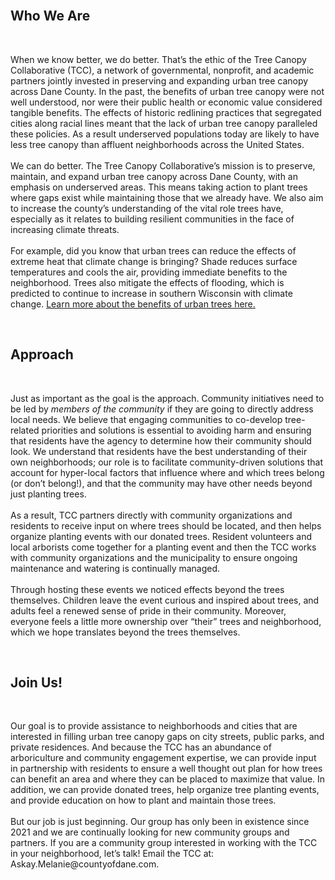 <br>
<h2><b> Who We Are </b></h2>
<br>
<p class = "home">
	When we know better, we do better. 
	That’s the ethic of the Tree Canopy Collaborative (TCC), a network of governmental, nonprofit, and academic partners jointly invested in preserving and expanding urban tree canopy across Dane County. 
	In the past, the benefits of urban tree canopy were not well understood, nor were their public health or economic value considered tangible benefits. 
	The effects of historic redlining practices that segregated cities along racial lines meant that the lack of urban tree canopy paralleled these policies. 
	As a result underserved populations today are likely to have less tree canopy than affluent neighborhoods across the United States.
	<br>
	<br>
	We can do better. The Tree Canopy Collaborative’s mission is to preserve, maintain, and expand urban tree canopy across Dane County, with an emphasis on underserved areas. 
	This means taking action to plant trees where gaps exist while maintaining those that we already have. 
	We also aim to increase the county’s understanding of the vital role trees have, especially as it relates to building resilient communities in the face of increasing climate threats.
	<br>
	<br>
	For example, did you know that urban trees can reduce the effects of extreme heat that climate change is bringing? 
	Shade reduces surface temperatures and cools the air, providing immediate benefits to the neighborhood. Trees also mitigate the effects of flooding, which is predicted to continue to increase in southern Wisconsin with climate change. 
	<a href="https://www.climatecentral.org/climate-matters/the-power-of-urban-trees-2023">Learn more about the benefits of urban trees here.</a>
</p>
<br>
<h2><b> Approach </b></h2>
<br>
<p class = "home">
	Just as important as the goal is the approach. Community initiatives need to be led by <i> members of the community </i> if they are going to directly address local needs. 
	We believe that engaging communities to co-develop tree-related priorities and solutions is essential to avoiding harm and ensuring that residents have the agency to determine how their community should look. 
	We understand that residents have the best understanding of their own neighborhoods; our role is to facilitate community-driven solutions that account for hyper-local factors 
	that influence where and which trees belong (or don’t belong!), and that the community may have other needs beyond just planting trees.
	<br>
	<br>
	As a result, TCC partners directly with community organizations and residents to receive input on where trees should be located, and then helps organize planting events with our donated trees. 
	Resident volunteers and local arborists come together for a planting event and then the TCC works with community organizations and the municipality to ensure ongoing maintenance and watering is continually managed.
	<br>
	<br>
	Through hosting these events we noticed effects beyond the trees themselves. 
	Children leave the event curious and inspired about trees, and adults feel a renewed sense of pride in their community. 
	Moreover, everyone feels a little more ownership over “their” trees and neighborhood, which we hope translates beyond the trees themselves.</p>
<br>
<h2><b> Join Us! </b></h2>
<br>
<p class = "home">
	Our goal is to provide assistance to neighborhoods and cities that are interested in filling urban tree canopy gaps on city streets, public parks, and private residences. 
	And because the TCC has an abundance of arboriculture and community engagement expertise, we can provide input in partnership with residents to ensure a well thought out plan for how trees can benefit an area and where they can be placed to maximize that value. 
	In addition, we can provide donated trees, help organize tree planting events, and provide education on how to plant and maintain those trees.
	<br>
	<br>
	But our job is just beginning. 
	Our group has only been in existence since 2021 and we are continually looking for new community groups and partners. 
	If you are a community group interested in working with the TCC in your neighborhood, let’s talk! 
	Email the TCC at: Askay.Melanie@countyofdane.com.
</p>
<br>
<br>